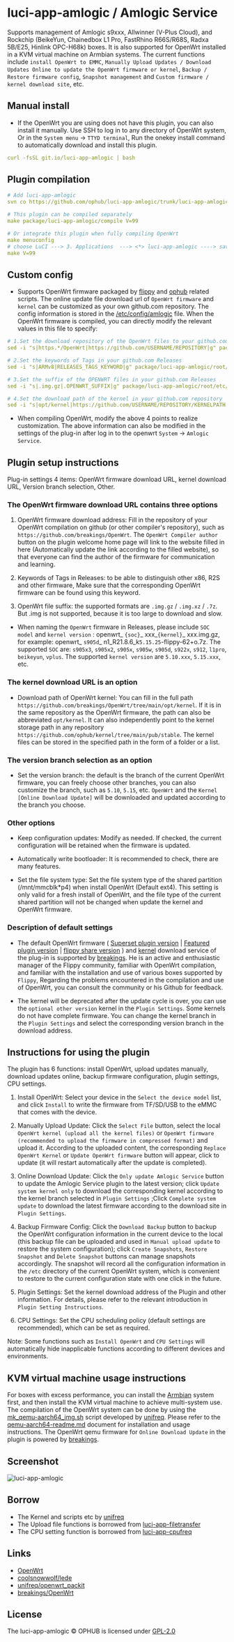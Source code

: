 # luci-app-amlogic / Amlogic Service

Supports management of Amlogic s9xxx, Allwinner (V-Plus Cloud), and Rockchip (BeikeYun, Chainedbox L1 Pro, FastRhino R66S/R68S, Radxa 5B/E25, Hinlink OPC-H68k) boxes. It is also supported for OpenWrt installed in a KVM virtual machine on Armbian systems. The current functions include `install OpenWrt to EMMC`, `Manually Upload Updates / Download Updates Online to update the OpenWrt firmware or kernel`, `Backup / Restore firmware config`, `Snapshot management` and `Custom firmware / kernel download site`, etc.

## Manual install

- If the OpenWrt you are using does not have this plugin, you can also install it manually. Use SSH to log in to any directory of OpenWrt system, Or in the `System menu` → `TTYD terminal`, Run the onekey install command to automatically download and install this plugin.

```yaml
curl -fsSL git.io/luci-app-amlogic | bash
```

## Plugin compilation

```yaml
# Add luci-app-amlogic
svn co https://github.com/ophub/luci-app-amlogic/trunk/luci-app-amlogic package/luci-app-amlogic

# This plugin can be compiled separately
make package/luci-app-amlogic/compile V=99

# Or integrate this plugin when fully compiling OpenWrt
make menuconfig
# choose LuCI ---> 3. Applications  ---> <*> luci-app-amlogic ----> save
make V=99
```

## Custom config

- Supports OpenWrt firmware packaged by [flippy](https://github.com/unifreq/openwrt_packit) and [ophub](https://github.com/ophub/amlogic-s9xxx-openwrt) related scripts. The online update file download url of `OpenWrt firmware` and `kernel` can be customized as your own github.com repository. The config information is stored in the [/etc/config/amlogic](https://github.com/ophub/luci-app-amlogic/blob/main/luci-app-amlogic/root/etc/config/amlogic) file. When the OpenWrt firmware is compiled, you can directly modify the relevant values in this file to specify:

```yaml
# 1.Set the download repository of the OpenWrt files to your github.com
sed -i "s|https.*/OpenWrt|https://github.com/USERNAME/REPOSITORY|g" package/luci-app-amlogic/root/etc/config/amlogic

# 2.Set the keywords of Tags in your github.com Releases
sed -i "s|ARMv8|RELEASES_TAGS_KEYWORD|g" package/luci-app-amlogic/root/etc/config/amlogic

# 3.Set the suffix of the OPENWRT files in your github.com Releases
sed -i "s|.img.gz|.OPENWRT_SUFFIX|g" package/luci-app-amlogic/root/etc/config/amlogic

# 4.Set the download path of the kernel in your github.com repository
sed -i "s|opt/kernel|https://github.com/USERNAME/REPOSITORY/KERNELPATH|g" package/luci-app-amlogic/root/etc/config/amlogic
```

- When compiling OpenWrt, modify the above 4 points to realize customization. The above information can also be modified in the settings of the plug-in after log in to the openwrt `System` → `Amlogic Service`.

## Plugin setup instructions

Plug-in settings 4 items: OpenWrt firmware download URL, kernel download URL, Version branch selection, Other.

### The OpenWrt firmware download URL contains three options

1. OpenWrt firmware download address: Fill in the repository of your OpenWrt compilation on github (or other compiler's repository), such as `https://github.com/breakings/OpenWrt`. The `OpenWrt Compiler author` button on the plugin welcome home page will link to the website filled in here (Automatically update the link according to the filled website), so that everyone can find the author of the firmware for communication and learning.

2. Keywords of Tags in Releases: to be able to distinguish other x86, R2S and other firmware, Make sure that the corresponding OpenWrt firmware can be found using this keyword.

3. OpenWrt file suffix: the supported formats are `.img.gz` / `.img.xz` / `.7z`. But .img is not supported, because it is too large to download and slow.

- When naming the `OpenWrt` firmware in Releases, please include `SOC model` and `kernel version` : openwrt_ `{soc}`_ xxx_`{kernel}`_ xxx.img.gz, for example: openwrt_ `s905d`_ n1_R21.8.6_k`5.15.25`-flippy-62+o.7z. The supported `SOC` are: `s905x3`, `s905x2`, `s905x`, `s905w`, `s905d`, `s922x`, `s912`, `l1pro`, `beikeyun`, `vplus`. The supported `kernel version` are `5.10.xxx`, `5.15.xxx`, etc.

### The kernel download URL is an option

- Download path of OpenWrt kernel: You can fill in the full path `https://github.com/breakings/OpenWrt/tree/main/opt/kernel`. If it is in the same repository as the OpenWrt firmware, the path can also be abbreviated `opt/kernel`. It can also independently point to the kernel storage path in any repository  `https://github.com/ophub/kernel/tree/main/pub/stable`. The kernel files can be stored in the specified path in the form of a folder or a list.

### The version branch selection as an option

- Set the version branch: the default is the branch of the current OpenWrt firmware, you can freely choose other branches, you can also customize the branch, such as `5.10`, `5.15`, etc. `OpenWrt` and the `Kernel` `[Online Download Update]` will be downloaded and updated according to the branch you choose.

### Other options

- Keep configuration updates: Modify as needed. If checked, the current configuration will be retained when the firmware is updated.

- Automatically write bootloader: It is recommended to check, there are many features.

- Set the file system type: Set the file system type of the shared partition (/mnt/mmcblk*p4) when install OpenWrt (Default ext4). This setting is only valid for a fresh install of OpenWrt, and the file type of the current shared partition will not be changed when update the kernel and OpenWrt firmware.

### Description of default settings

- The default OpenWrt firmware ( [Superset plugin version](https://github.com/breakings/OpenWrt/releases/tag/ARMv8) | [Featured plugin version](https://github.com/breakings/OpenWrt/releases/tag/armv8_mini) | [flippy share version](https://github.com/breakings/OpenWrt/releases/tag/flippy_openwrt) ) and [kernel](https://github.com/breakings/OpenWrt/tree/main/opt/kernel) download service of the plug-in is supported by [breakings](https://github.com/breakings/OpenWrt). He is an active and enthusiastic manager of the Flippy community, familiar with OpenWrt compilation, and familiar with the installation and use of various boxes supported by `Flippy`, Regarding the problems encountered in the compilation and use of OpenWrt, you can consult the community or his Github for feedback.

- The kernel will be deprecated after the update cycle is over, you can use the `optional other version` kernel in the `Plugin Settings`. Some kernels do not have complete firmware. You can change the kernel branch in the `Plugin Settings` and select the corresponding version branch in the download address.

## Instructions for using the plugin

The plugin has 6 functions: install OpenWrt, upload updates manually, download updates online, backup firmware configuration, plugin settings, CPU settings.

1. Install OpenWrt: Select your device in the `Select the device model` list, and click `Install` to write the firmware from TF/SD/USB to the eMMC that comes with the device.

2. Manually Upload Update: Click the `Select File` button, select the local `OpenWrt kernel (upload all the kernel files)` or `OpenWrt firmware (recommended to upload the firmware in compressed format)` and upload it. According to the uploaded content, the corresponding `Replace OpenWrt Kernel` or `Update OpenWrt firmware` button will appear, click to update (it will restart automatically after the update is completed).

3. Online Download Update: Click the `Only update Amlogic Service` button to update the Amlogic Service plugin to the latest version; click `Update system kernel only` to download the corresponding kernel according to the kernel branch selected in `Plugin Settings` ;Click `Complete system update` to download the latest firmware according to the download site in `Plugin Settings`.

4. Backup Firmware Config: Click the `Download Backup` button to backup the OpenWrt configuration information in the current device to the local (this backup file can be uploaded and used in `Manual upload update` to restore the system configuration); click `Create Snapshots`, `Restore Snapshot` and `Delete Snapshot` buttons can manage snapshots accordingly. The snapshot will record all the configuration information in the `/etc` directory of the current OpenWrt system, which is convenient to restore to the current configuration state with one click in the future.

5. Plugin Settings: Set the kernel download address of the Plugin and other information. For details, please refer to the relevant introduction in `Plugin Setting Instructions`.

6. CPU Settings: Set the CPU scheduling policy (default settings are recommended), which can be set as required.

Note: Some functions such as `Install OpenWrt` and `CPU Settings` will automatically hide inapplicable functions according to different devices and environments.

## KVM virtual machine usage instructions

For boxes with excess performance, you can install the [Armbian](https://github.com/ophub/amlogic-s9xxx-armbian) system first, and then install the KVM virtual machine to achieve multi-system use. The compilation of the OpenWrt system can be done by using the [mk_qemu-aarch64_img.sh](https://github.com/unifreq/openwrt_packit/blob/master/mk_qemu-aarch64_img.sh) script developed by [unifreq](https://github.com/unifreq/openwrt_packit). Please refer to the [qemu-aarch64-readme.md](https://github.com/unifreq/openwrt_packit/blob/master/files/qemu-aarch64/qemu-aarch64-readme.md) document for installation and usage instructions. The OpenWrt qemu firmware for `Online Download Update` in the plugin is powered by [breakings](https://github.com/breakings/OpenWrt).

## Screenshot

![luci-app-amlogic](https://user-images.githubusercontent.com/68696949/145738300-2981e589-ef33-46e0-9af3-55e6e5dd67c0.gif)

## Borrow

- The Kernel and scripts etc by [unifreq](https://github.com/unifreq)
- The Upload file functions is borrowed from [luci-app-filetransfer](https://github.com/coolsnowwolf/luci/tree/master/applications/luci-app-filetransfer)
- The CPU setting function is borrowed from [luci-app-cpufreq](https://github.com/coolsnowwolf/luci/tree/master/applications/luci-app-cpufreq)

## Links

- [OpenWrt](https://github.com/openwrt/openwrt)
- [coolsnowwolf/lede](https://github.com/coolsnowwolf/lede)
- [unifreq/openwrt_packit](https://github.com/unifreq/openwrt_packit)
- [breakings/OpenWrt](https://github.com/breakings/OpenWrt)

## License

The luci-app-amlogic © OPHUB is licensed under [GPL-2.0](https://github.com/ophub/luci-app-amlogic/blob/main/LICENSE)
